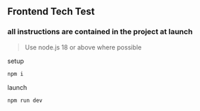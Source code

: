 ## Frontend Tech Test
### all instructions are contained in the project at launch

>Use node.js 18 or above where possible

setup
```bash
npm i
```
launch
```bash
npm run dev
